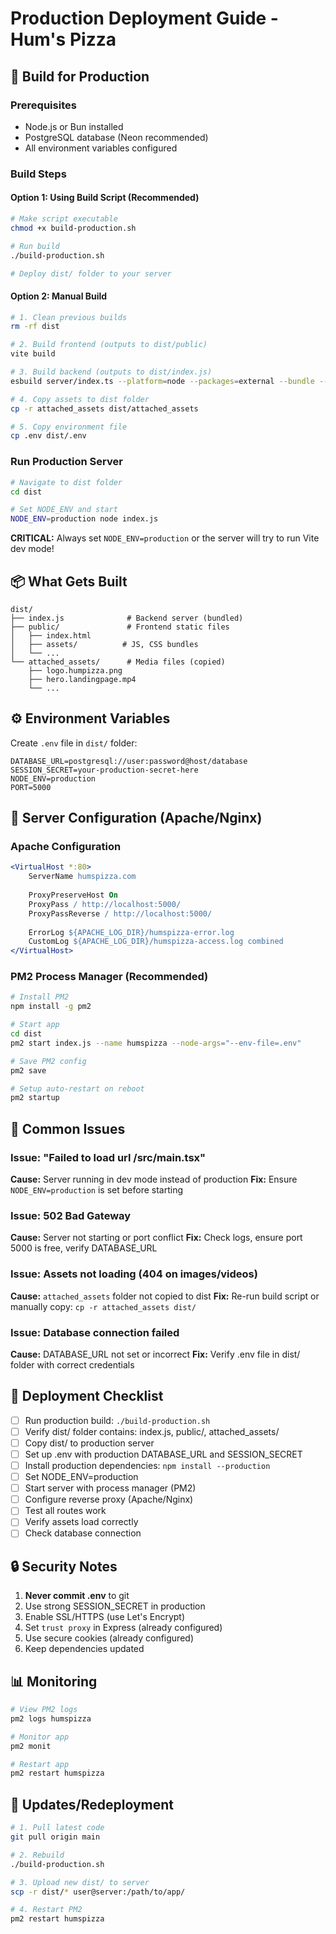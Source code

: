 # Production Deployment Guide - Hum's Pizza

## 🚀 Build for Production

### Prerequisites
- Node.js or Bun installed
- PostgreSQL database (Neon recommended)
- All environment variables configured

### Build Steps

#### Option 1: Using Build Script (Recommended)
```bash
# Make script executable
chmod +x build-production.sh

# Run build
./build-production.sh

# Deploy dist/ folder to your server
```

#### Option 2: Manual Build
```bash
# 1. Clean previous builds
rm -rf dist

# 2. Build frontend (outputs to dist/public)
vite build

# 3. Build backend (outputs to dist/index.js)
esbuild server/index.ts --platform=node --packages=external --bundle --format=esm --outdir=dist

# 4. Copy assets to dist folder
cp -r attached_assets dist/attached_assets

# 5. Copy environment file
cp .env dist/.env
```

### Run Production Server

```bash
# Navigate to dist folder
cd dist

# Set NODE_ENV and start
NODE_ENV=production node index.js
```

**CRITICAL:** Always set `NODE_ENV=production` or the server will try to run Vite dev mode!

## 📦 What Gets Built

```
dist/
├── index.js              # Backend server (bundled)
├── public/               # Frontend static files
│   ├── index.html
│   ├── assets/          # JS, CSS bundles
│   └── ...
└── attached_assets/      # Media files (copied)
    ├── logo.humpizza.png
    ├── hero.landingpage.mp4
    └── ...
```

## ⚙️ Environment Variables

Create `.env` file in `dist/` folder:

```env
DATABASE_URL=postgresql://user:password@host/database
SESSION_SECRET=your-production-secret-here
NODE_ENV=production
PORT=5000
```

## 🔧 Server Configuration (Apache/Nginx)

### Apache Configuration
```apache
<VirtualHost *:80>
    ServerName humspizza.com
    
    ProxyPreserveHost On
    ProxyPass / http://localhost:5000/
    ProxyPassReverse / http://localhost:5000/
    
    ErrorLog ${APACHE_LOG_DIR}/humspizza-error.log
    CustomLog ${APACHE_LOG_DIR}/humspizza-access.log combined
</VirtualHost>
```

### PM2 Process Manager (Recommended)
```bash
# Install PM2
npm install -g pm2

# Start app
cd dist
pm2 start index.js --name humspizza --node-args="--env-file=.env"

# Save PM2 config
pm2 save

# Setup auto-restart on reboot
pm2 startup
```

## 🐛 Common Issues

### Issue: "Failed to load url /src/main.tsx"
**Cause:** Server running in dev mode instead of production
**Fix:** Ensure `NODE_ENV=production` is set before starting

### Issue: 502 Bad Gateway
**Cause:** Server not starting or port conflict
**Fix:** Check logs, ensure port 5000 is free, verify DATABASE_URL

### Issue: Assets not loading (404 on images/videos)
**Cause:** `attached_assets` folder not copied to dist
**Fix:** Re-run build script or manually copy: `cp -r attached_assets dist/`

### Issue: Database connection failed
**Cause:** DATABASE_URL not set or incorrect
**Fix:** Verify .env file in dist/ folder with correct credentials

## 📝 Deployment Checklist

- [ ] Run production build: `./build-production.sh`
- [ ] Verify dist/ folder contains: index.js, public/, attached_assets/
- [ ] Copy dist/ to production server
- [ ] Set up .env with production DATABASE_URL and SESSION_SECRET
- [ ] Install production dependencies: `npm install --production`
- [ ] Set NODE_ENV=production
- [ ] Start server with process manager (PM2)
- [ ] Configure reverse proxy (Apache/Nginx)
- [ ] Test all routes work
- [ ] Verify assets load correctly
- [ ] Check database connection

## 🔒 Security Notes

1. **Never commit .env** to git
2. Use strong SESSION_SECRET in production
3. Enable SSL/HTTPS (use Let's Encrypt)
4. Set `trust proxy` in Express (already configured)
5. Use secure cookies (already configured)
6. Keep dependencies updated

## 📊 Monitoring

```bash
# View PM2 logs
pm2 logs humspizza

# Monitor app
pm2 monit

# Restart app
pm2 restart humspizza
```

## 🔄 Updates/Redeployment

```bash
# 1. Pull latest code
git pull origin main

# 2. Rebuild
./build-production.sh

# 3. Upload new dist/ to server
scp -r dist/* user@server:/path/to/app/

# 4. Restart PM2
pm2 restart humspizza
```
